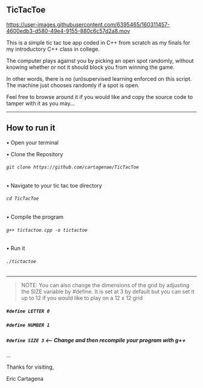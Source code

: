 TicTacToe
---------

https://user-images.githubusercontent.com/6395465/160311457-4600edb3-d580-49e4-9155-880c6c57d2a8.mov


This is a simple tic tac toe app coded in C++ from scratch as my finals for my introductory C++ class in college.

The computer plays against you by picking an open spot randomly, without knowing whether or not it should block you from winning the game.

In other words, there is no (un)supervised learning enforced on this script. The machine just chooses randomly if a spot is open.

Feel free to browse around it if you would like and copy the source code to tamper with it as you may...

----------------------------------------------------------------------------------------------------------------------

How to run it
-------------

• Open your terminal

• Clone the Repository
###### `git clone https://github.com/cartagenae/TicTacToe`

• Navigate to your tic tac toe directory
###### `cd TicTacToe`

• Compile the program
###### `g++ tictactoe.cpp -o tictactoe`

• Run it
###### `./tictactoe`

----------------------------------------------------------------------------------------------------------------------

> NOTE: You can also change the dimensions of the grid by adjusting the SIZE variable by #define. It is set at 3 by default but you can set it up to 12 if you would like to play on a 12 x 12 grid


##### `#define LETTER 0`
##### `#define NUMBER 1`
##### `#define SIZE 3`    <-- Change and then recompile your program with g++
...

Thanks for visiting,

Eric Cartagena
